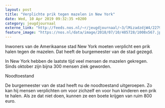 ```yaml
---
layout: post
title: "Verplichte prik tegen mazelen in New York"
date: Wed, 10 Apr 2019 09:32:35 +0200
category: jeugdjournaal
externe_link: "http://feeds.nos.nl/~r/jeugdjournaal/~3/lMizadzdjW4/2279797"
feature_image: "https://nos.nl/data/image/2018/07/10/485728/1008x567.jpg"
---
```


<p>Inwoners van de Amerikaanse stad New York moeten verplicht een prik halen tegen de mazelen. Dat heeft de burgemeester van de stad gezegd.</p>
<p>In New York hebben de laatste tijd veel mensen de mazelen gekregen. Sinds oktober zijn bijna 300 mensen ziek geworden.</p>
<p>Noodtoestand</p>
<p>De burgemeester van de stad heeft nu de noodtoestand uitgeroepen. Zo kan hij mensen verplichten om voor zichzelf en voor hun kinderen een prik te halen. Als ze dat niet doen, kunnen ze een boete krijgen van ruim 800 euro.</p><img src="http://feeds.feedburner.com/~r/jeugdjournaal/~4/lMizadzdjW4" height="1" width="1" alt=""/>
